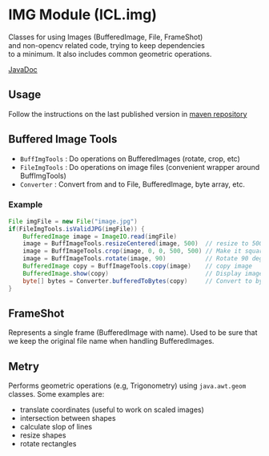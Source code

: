 # IMG Module (ICL.img)

Classes for using Images (BufferedImage, File, FrameShot)  
and non-opencv related code, trying to keep dependencies  
to a minimum. It also includes common geometric operations.

[JavaDoc](https://intellisrc.gitlab.io/common/#img)

## Usage

Follow the instructions on the last published version in [maven repository](https://mvnrepository.com/artifact/com.intellisrc/img)

## Buffered Image Tools

* `BuffImgTools` : Do operations on BufferedImages (rotate, crop, etc)
* `FileImgTools` : Do operations on image files (convenient wrapper around BuffImgTools)
* `Converter` : Convert from and to File, BufferedImage, byte array, etc.

### Example

```groovy
File imgFile = new File("image.jpg")
if(FileImgTools.isValidJPG(imgFile)) {
    BufferedImage image = ImageIO.read(imgFile)
    image = BuffImageTools.resizeCentered(image, 500)  // resize to 500 in width
    image = BuffImageTools.crop(image, 0, 0, 500, 500) // Make it square
    image = BuffImageTools.rotate(image, 90)           // Rotate 90 degrees 
    BufferedImage copy = BuffImageTools.copy(image)    // copy image
    BufferedImage.show(copy)                           // Display image on a frame 
    byte[] bytes = Converter.bufferedToBytes(copy)     // Convert to byte array
}
```

## FrameShot

Represents a single frame (BufferedImage with name). 
Used to be sure that we keep the original file name when 
handling BufferedImages. 

## Metry

Performs geometric operations (e.g, Trigonometry) using
`java.awt.geom` classes. Some examples are:

* translate coordinates (useful to work on scaled images)
* intersection between shapes
* calculate slop of lines
* resize shapes
* rotate rectangles

